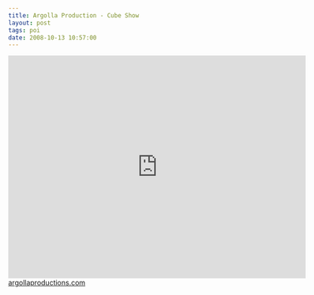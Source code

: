 ```yaml
---
title: Argolla Production - Cube Show
layout: post
tags: poi
date: 2008-10-13 10:57:00
---
```

<iframe width="603" height="452" src="https://www.youtube.com/embed/__OixdDUdB8" frameborder="0" allowfullscreen="true"></iframe>
<a target="_blank" href="https://www.argollaproductions.com/">argollaproductions.com</a>
